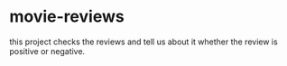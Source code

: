 # movie-reviews
this project checks the reviews and tell us about it whether the review is positive or negative.
